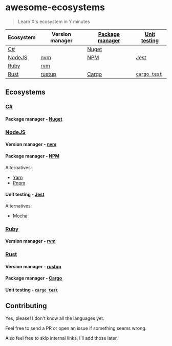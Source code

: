 # awesome-ecosystems

> Learn X's ecosystem in Y minutes

<!-- ecosystems sorted by name -->
<!-- tools sorted by the order they're usually encountered in in development process -->

| Ecosystem | Version manager | [Package manager] | [Unit testing] |
| --------- | --------------- | ----------------- | -------------- |
| [C#]      |                 | [Nuget]           |                |
| [NodeJS]  | [nvm]           | [NPM]             | [Jest]         |
| [Ruby]    | [rvm]           |                   |                |
| [Rust]    | [rustup]        | [Cargo]           | [`cargo test`] |

<!-- see also https://en.wikipedia.org/wiki/Programming_tool -->

[Package manager]: https://en.wikipedia.org/wiki/Package_manager
[Unit testing]: https://en.wikipedia.org/wiki/Unit_testing

## Ecosystems


### [C#](https://docs.microsoft.com/en-us/dotnet/csharp/)
[C#]: #C#

#### Package manager - [Nuget](https://www.nuget.org/)
[Nuget]: #Package-manager---Nuget


### [NodeJS](https://nodejs.org/en/)
[NodeJS]: #NodeJS

#### Version manager - [nvm](https://github.com/nvm-sh/nvm)
[nvm]: #Version-manager---nvm

#### Package manager - [NPM](https://www.npmjs.com/)
[NPM]: #Package-manager---NPM

Alternatives:
 - [Yarn](https://yarnpkg.com/)
 - [Pnpm](https://pnpm.js.org/)

#### Unit testing - [Jest](https://jestjs.io/)
[Jest]: #Unit-testing---Jest

Alternatives:
 - [Mocha](https://mochajs.org/)

### [Ruby](https://www.ruby-lang.org/en/)
[Ruby]: #Ruby

#### Version manager - [rvm](https://rvm.io/)
[rvm]: #Version-manager---rvm


### [Rust](https://www.rust-lang.org/)
[Rust]: #Rust

#### Version manager - [rustup](https://rustup.rs/)
[rustup]: #Version-manager---rustup

#### Package manager - [Cargo](https://doc.rust-lang.org/stable/cargo/)
[Cargo]: #Package-manager---Cargo

#### Unit testing - [`cargo test`](https://doc.rust-lang.org/rust-by-example/testing/unit_testing.html)
[`cargo test`]: #Unit-testing---cargo-test


## Contributing

Yes, please! I don't know all the languages yet.

Feel free to send a PR or open an issue if something seems wrong.

Also feel free to skip internal links, I'll add those later.

